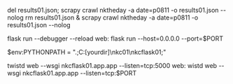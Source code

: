 del results01.json; scrapy crawl nktheday -a date=p0811 -o results01.json --nolog
rm results01.json & scrapy crawl nktheday -a date=p0811 -o results01.json --nolog

flask run --debugger --reload
web: flask run --host=0.0.0.0 --port=$PORT

$env:PYTHONPATH = ".;C:\[yourdir]\nkc01\nkcflask01;"

twistd web --wsgi nkcflask01.app.app --listen=tcp:5000
web: wistd web --wsgi nkcflask01.app.app --listen=tcp:$PORT
